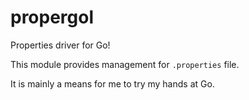 # propergol

Properties driver for Go!

This module provides management for `.properties` file.

It is mainly a means for me to try my hands at Go.
